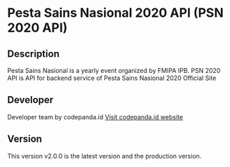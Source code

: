 # Pesta Sains Nasional 2020 API (PSN 2020 API)

## Description
Pesta Sains Nasional is a yearly event organized by FMIPA IPB. PSN 2020 API is API for backend service of Pesta Sains Nasional 2020 Official Site

## Developer
Developer team by codepanda.id
[Visit codepanda.id website](https://codepanda.id "codepanda's Homepage")

## Version
This version v2.0.0 is the latest version and the production version.